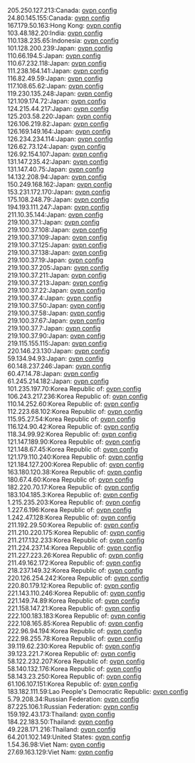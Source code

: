 205.250.127.213:Canada: [ovpn config](vpn/205_250_127_213.ovpn)  
24.80.145.155:Canada: [ovpn config](vpn/24_80_145_155.ovpn)  
167.179.50.163:Hong Kong: [ovpn config](vpn/167_179_50_163.ovpn)  
103.48.182.20:India: [ovpn config](vpn/103_48_182_20.ovpn)  
110.138.235.65:Indonesia: [ovpn config](vpn/110_138_235_65.ovpn)  
101.128.200.239:Japan: [ovpn config](vpn/101_128_200_239.ovpn)  
110.66.194.5:Japan: [ovpn config](vpn/110_66_194_5.ovpn)  
110.67.232.118:Japan: [ovpn config](vpn/110_67_232_118.ovpn)  
111.238.164.141:Japan: [ovpn config](vpn/111_238_164_141.ovpn)  
116.82.49.59:Japan: [ovpn config](vpn/116_82_49_59.ovpn)  
117.108.65.62:Japan: [ovpn config](vpn/117_108_65_62.ovpn)  
119.230.135.248:Japan: [ovpn config](vpn/119_230_135_248.ovpn)  
121.109.174.72:Japan: [ovpn config](vpn/121_109_174_72.ovpn)  
124.215.44.217:Japan: [ovpn config](vpn/124_215_44_217.ovpn)  
125.203.58.220:Japan: [ovpn config](vpn/125_203_58_220.ovpn)  
126.106.219.82:Japan: [ovpn config](vpn/126_106_219_82.ovpn)  
126.169.149.164:Japan: [ovpn config](vpn/126_169_149_164.ovpn)  
126.234.234.114:Japan: [ovpn config](vpn/126_234_234_114.ovpn)  
126.62.73.124:Japan: [ovpn config](vpn/126_62_73_124.ovpn)  
126.92.154.107:Japan: [ovpn config](vpn/126_92_154_107.ovpn)  
131.147.235.42:Japan: [ovpn config](vpn/131_147_235_42.ovpn)  
131.147.40.75:Japan: [ovpn config](vpn/131_147_40_75.ovpn)  
14.132.208.94:Japan: [ovpn config](vpn/14_132_208_94.ovpn)  
150.249.168.162:Japan: [ovpn config](vpn/150_249_168_162.ovpn)  
153.231.172.170:Japan: [ovpn config](vpn/153_231_172_170.ovpn)  
175.108.248.79:Japan: [ovpn config](vpn/175_108_248_79.ovpn)  
194.193.111.247:Japan: [ovpn config](vpn/194_193_111_247.ovpn)  
211.10.35.144:Japan: [ovpn config](vpn/211_10_35_144.ovpn)  
219.100.37.1:Japan: [ovpn config](vpn/219_100_37_1.ovpn)  
219.100.37.108:Japan: [ovpn config](vpn/219_100_37_108.ovpn)  
219.100.37.109:Japan: [ovpn config](vpn/219_100_37_109.ovpn)  
219.100.37.125:Japan: [ovpn config](vpn/219_100_37_125.ovpn)  
219.100.37.138:Japan: [ovpn config](vpn/219_100_37_138.ovpn)  
219.100.37.19:Japan: [ovpn config](vpn/219_100_37_19.ovpn)  
219.100.37.205:Japan: [ovpn config](vpn/219_100_37_205.ovpn)  
219.100.37.211:Japan: [ovpn config](vpn/219_100_37_211.ovpn)  
219.100.37.213:Japan: [ovpn config](vpn/219_100_37_213.ovpn)  
219.100.37.22:Japan: [ovpn config](vpn/219_100_37_22.ovpn)  
219.100.37.4:Japan: [ovpn config](vpn/219_100_37_4.ovpn)  
219.100.37.50:Japan: [ovpn config](vpn/219_100_37_50.ovpn)  
219.100.37.58:Japan: [ovpn config](vpn/219_100_37_58.ovpn)  
219.100.37.67:Japan: [ovpn config](vpn/219_100_37_67.ovpn)  
219.100.37.7:Japan: [ovpn config](vpn/219_100_37_7.ovpn)  
219.100.37.90:Japan: [ovpn config](vpn/219_100_37_90.ovpn)  
219.115.155.115:Japan: [ovpn config](vpn/219_115_155_115.ovpn)  
220.146.23.130:Japan: [ovpn config](vpn/220_146_23_130.ovpn)  
59.134.94.93:Japan: [ovpn config](vpn/59_134_94_93.ovpn)  
60.148.237.246:Japan: [ovpn config](vpn/60_148_237_246.ovpn)  
60.47.14.78:Japan: [ovpn config](vpn/60_47_14_78.ovpn)  
61.245.214.182:Japan: [ovpn config](vpn/61_245_214_182.ovpn)  
101.235.197.70:Korea Republic of: [ovpn config](vpn/101_235_197_70.ovpn)  
106.243.217.236:Korea Republic of: [ovpn config](vpn/106_243_217_236.ovpn)  
110.14.252.60:Korea Republic of: [ovpn config](vpn/110_14_252_60.ovpn)  
112.223.68.102:Korea Republic of: [ovpn config](vpn/112_223_68_102.ovpn)  
115.95.27.54:Korea Republic of: [ovpn config](vpn/115_95_27_54.ovpn)  
116.124.90.42:Korea Republic of: [ovpn config](vpn/116_124_90_42.ovpn)  
118.34.99.92:Korea Republic of: [ovpn config](vpn/118_34_99_92.ovpn)  
121.147.189.90:Korea Republic of: [ovpn config](vpn/121_147_189_90.ovpn)  
121.148.67.45:Korea Republic of: [ovpn config](vpn/121_148_67_45.ovpn)  
121.179.110.240:Korea Republic of: [ovpn config](vpn/121_179_110_240.ovpn)  
121.184.127.200:Korea Republic of: [ovpn config](vpn/121_184_127_200.ovpn)  
163.180.120.38:Korea Republic of: [ovpn config](vpn/163_180_120_38.ovpn)  
180.67.4.60:Korea Republic of: [ovpn config](vpn/180_67_4_60.ovpn)  
182.220.70.17:Korea Republic of: [ovpn config](vpn/182_220_70_17.ovpn)  
183.104.185.3:Korea Republic of: [ovpn config](vpn/183_104_185_3.ovpn)  
1.215.235.203:Korea Republic of: [ovpn config](vpn/1_215_235_203.ovpn)  
1.227.6.196:Korea Republic of: [ovpn config](vpn/1_227_6_196.ovpn)  
1.242.47.128:Korea Republic of: [ovpn config](vpn/1_242_47_128.ovpn)  
211.192.29.50:Korea Republic of: [ovpn config](vpn/211_192_29_50.ovpn)  
211.210.220.175:Korea Republic of: [ovpn config](vpn/211_210_220_175.ovpn)  
211.217.132.233:Korea Republic of: [ovpn config](vpn/211_217_132_233.ovpn)  
211.224.237.14:Korea Republic of: [ovpn config](vpn/211_224_237_14.ovpn)  
211.227.223.26:Korea Republic of: [ovpn config](vpn/211_227_223_26.ovpn)  
211.49.162.172:Korea Republic of: [ovpn config](vpn/211_49_162_172.ovpn)  
218.237.149.32:Korea Republic of: [ovpn config](vpn/218_237_149_32.ovpn)  
220.126.254.242:Korea Republic of: [ovpn config](vpn/220_126_254_242.ovpn)  
220.80.179.12:Korea Republic of: [ovpn config](vpn/220_80_179_12.ovpn)  
221.143.110.246:Korea Republic of: [ovpn config](vpn/221_143_110_246.ovpn)  
221.149.74.89:Korea Republic of: [ovpn config](vpn/221_149_74_89.ovpn)  
221.158.147.21:Korea Republic of: [ovpn config](vpn/221_158_147_21.ovpn)  
222.100.183.183:Korea Republic of: [ovpn config](vpn/222_100_183_183.ovpn)  
222.108.165.85:Korea Republic of: [ovpn config](vpn/222_108_165_85.ovpn)  
222.96.94.194:Korea Republic of: [ovpn config](vpn/222_96_94_194.ovpn)  
222.98.255.78:Korea Republic of: [ovpn config](vpn/222_98_255_78.ovpn)  
39.119.62.230:Korea Republic of: [ovpn config](vpn/39_119_62_230.ovpn)  
39.123.221.7:Korea Republic of: [ovpn config](vpn/39_123_221_7.ovpn)  
58.122.232.207:Korea Republic of: [ovpn config](vpn/58_122_232_207.ovpn)  
58.140.132.176:Korea Republic of: [ovpn config](vpn/58_140_132_176.ovpn)  
58.143.23.250:Korea Republic of: [ovpn config](vpn/58_143_23_250.ovpn)  
61.106.107.151:Korea Republic of: [ovpn config](vpn/61_106_107_151.ovpn)  
183.182.111.59:Lao People's Democratic Republic: [ovpn config](vpn/183_182_111_59.ovpn)  
5.79.208.34:Russian Federation: [ovpn config](vpn/5_79_208_34.ovpn)  
87.225.106.1:Russian Federation: [ovpn config](vpn/87_225_106_1.ovpn)  
159.192.43.173:Thailand: [ovpn config](vpn/159_192_43_173.ovpn)  
184.22.183.50:Thailand: [ovpn config](vpn/184_22_183_50.ovpn)  
49.228.171.216:Thailand: [ovpn config](vpn/49_228_171_216.ovpn)  
64.201.102.149:United States: [ovpn config](vpn/64_201_102_149.ovpn)  
1.54.36.98:Viet Nam: [ovpn config](vpn/1_54_36_98.ovpn)  
27.69.163.129:Viet Nam: [ovpn config](vpn/27_69_163_129.ovpn)  
